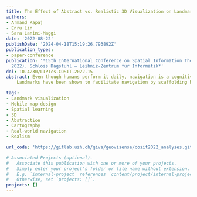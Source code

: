 ```yaml
---
title: The Effect of Abstract vs. Realistic 3D Visualization on Landmark and Route Knowledge Acquisition (Short Paper)
authors:
- Armand Kapaj
- Enru Lin
- Sara Lanini-Maggi
date: '2022-08-22'
publishDate: '2024-04-18T15:19:26.793892Z'
publication_types:
- paper-conference
publication: '*15th International Conference on Spatial Information Theory (COSIT
  2022). Schloss Dagstuhl – Leibniz-Zentrum für Informatik*'
doi: 10.4230/LIPIcs.COSIT.2022.15
abstract: Even though humans perform it daily, navigation is a cognitively challenging process. 
    Landmarks have been shown to facilitate navigation by scaffolding humans’ mental representation of space. However, how landmarks can be effectively communicated to pedestrians to support spatial learning of the traversed environment remains an open question. Therefore, we assessed how the visualization of landmarks on a mobile map (i.e., abstract 3D vs. realistic 3D symbols) influences participants’ spatial learning, visual attention allocation, and cognitive load during an outdoor map-assisted navigation task. We report initial results on how exposing pedestrians to different landmark visualization styles on mobile maps while navigating along a given route in an urban environment can have differing effects on how they remember landmarks and routes. Specifically, we find that navigators better remember landmarks visualized as 3D realistic-looking symbols compared to 3D abstract landmark symbols on the mobile map. The pattern of results shows that displaying realistic 3D landmark symbols at intersections potentially helps participants to remember route directions better than with landmarks depicted as abstract 3D symbols. The presented methodological approach contributes ecologically valid insights to further understand how the design of landmarks on mobile maps could support wayfinders' spatial learning during map-assisted navigation.

tags:
- Landmark visualization
- Mobile map design
- Spatial learning
- 3D
- Abstraction
- Cartography
- Real-world navigation
- Realism

url_code: 'https://gitlab.uzh.ch/giva/geovisense/cosit2022_analyses.git'

# Associated Projects (optional).
#   Associate this publication with one or more of your projects.
#   Simply enter your project's folder or file name without extension.
#   E.g. `internal-project` references `content/project/internal-project/index.md`.
#   Otherwise, set `projects: []`.
projects: []
---
```

